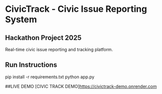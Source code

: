 # CivicTrack - Civic Issue Reporting System

## Hackathon Project 2025
Real-time civic issue reporting and tracking platform.

## Run Instructions
pip install -r requirements.txt
python app.py

##LIVE DEMO
[CIVIC TRACK DEMO]https://civictrack-demo.onrender.com
